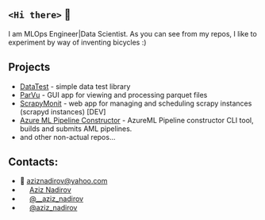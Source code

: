 ## `<Hi there>` 👋
I am MLOps Engineer|Data Scientist. As you can see from my repos, I like to experiment by way of inventing bicycles :)

## Projects
- [DataTest](https://github.com/AzizNadirov/datatest) - simple data test library
- [ParVu](https://github.com/AzizNadirov/ParVu) - GUI app for viewing and processing parquet files
- [ScrapyMonit](https://github.com/AzizNadirov/scrapy-monit) - web app for managing and scheduling scrapy instances (scrapyd instances) [DEV]
- [Azure ML Pipeline Constructor](https://github.com/AzizNadirov/azuremlconstructor) - AzureML Pipeline constructor CLI tool, builds and submits AML pipelines.
- and other non-actual repos...

## Contacts:
- 📧 aziznadirov@yahoo.com
- <img src="https://github.com/user-attachments/assets/57b4f756-015d-484c-bb1f-fdcad72bf668" width="15"> [Aziz Nadirov](https://www.linkedin.com/in/aziz-nadirov/)
- <img src="https://github.com/user-attachments/assets/9eede5aa-13b1-460f-9206-856a99930fc1" width="15"> [@__aziz_nadirov](https://www.instagram.com/__aziz_nadirov/)
- <img src="https://github.com/user-attachments/assets/2b46f734-e567-42e3-a94c-59b05a932cfc" width="15"> [@aziz_nadirov](https://t.me/aziz_nadirov)
